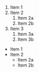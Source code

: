 1. Item 1
2. Item 2
   1. Item 2a
   2. Item 2b
4. Item 3
   1. Item 3a
   2. Item 3b

* Item 1
* Item 2
  * Item 2a
  * Item 2b

